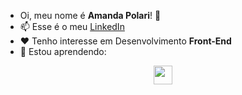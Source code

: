 <!---
<div align="center">
  <h3>Oi, meu nome é Amanda Polari! 🌼</h3>
  <hr>
  <p>📫 Esse é o meu <a href="https://www.linkedin.com/in/amandapolari/" target="_blank">LinkedIn</a></p>
  <p>❤️ Tenho interesse em Desenvolvimento <strong>Front-End</strong></p>
  <p>🌱 Estou aprendendo:</p>
</div>
--->

- Oi, meu nome é **Amanda Polari**! 🌼 
- 📫 Esse é o meu <a href="https://www.linkedin.com/in/amandapolari/" target="_blank">LinkedIn</a>
- ❤️ Tenho interesse em Desenvolvimento **Front-End**
- 🌱 Estou aprendendo:

<p align="center">
  <a href="https://skillicons.dev">
    <img src="https://skillicons.dev/icons?i=html,css,js,react,typescript,git,github,figma,jest,firebase,nextjs,styledcomponents,postman" style="height: 30px;"/>
  </a>
</p>

<!---
<img align="right" alt="gif animado" height="210" style="border-radius:50px;" src="https://nadiaakter.com/wp-content/uploads/2022/09/601014116770475.6068beff4640a.gif">
--->
 <!--- 
<div align="center"> 
  <a href="https://instagram.com/amanda.polari" target="_blank"><img src="https://img.shields.io/badge/-Instagram-%23E4405F?style=for-the-badge&logo=instagram&logoColor=white" target="_blank"></a>
  <a href="https://www.linkedin.com/in/amandapolari" target="_blank"><img src="https://img.shields.io/badge/-LinkedIn-%230077B5?style=for-the-badge&logo=linkedin&logoColor=white" target="_blank"></a> 
--->

<!---
<div align="center"> 

[![Snake animation](https://github.com/amandapolari/amandapolari/blob/output/github-contribution-grid-snake.svg)](url)

</div>
--->


</div>

<!---
amandapolari/amandapolari is a ✨ special ✨ repository because its `README.md` (this file) appears on your GitHub profile.
You can click the Preview link to take a look at your changes.
--->
